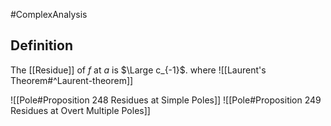 #ComplexAnalysis 
## Definition
The [[Residue]] of $f$ at $a$ is $\Large c_{-1}$.
where ![[Laurent's Theorem#^Laurent-theorem]]

![[Pole#Proposition 248 Residues at Simple Poles]]
![[Pole#Proposition 249 Residues at Overt Multiple Poles]]